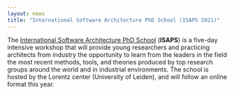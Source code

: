 ```yaml
---
layout: news
title: "International Software Architecture PhD School (ISAPS 2021)"
---
```


The [International Software Architecture PhD School](https://www.lorentzcenter.nl/international-software-architecture-phd-school-2021.html) (**ISAPS**) is a five-day intensive workshop that will provide young researchers and practicing architects from industry the opportunity to learn from the leaders in the field the most recent methods, tools, and theories produced by top research groups around the world and in industrial environments. The school is hosted by the Lorentz center (University of Leiden), and will follow an online format this year.